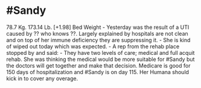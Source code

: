 # #Sandy
78.7 Kg. 173.14 Lb. [+1.98] Bed Weight
	- Yesterday was the result of a UTI caused by ?? who knows ??.  Largely explained by hospitals are not clean and on top of her immune deficiency they are suppressing it.
	- She is kind of wiped out today which was expected.
	- A rep from the rehab place stopped by and said:
		- They have two levels of care; medical and full acquit rehab.  She was thinking the medical would be more suitable for #Sandy but the doctors will get together and make that decision.
		  Medicare is good for 150 days of hospitalization and #Sandy is on day 115.  Her Humana should kick in to cover any overage.